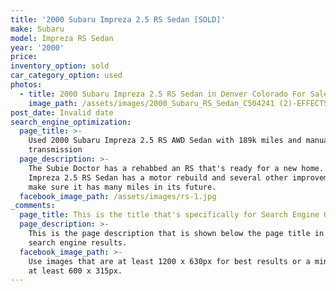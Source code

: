 ```yaml
---
title: '2000 Subaru Impreza 2.5 RS Sedan [SOLD]'
make: Subaru
model: Impreza RS Sedan
year: '2000'
price:
inventory_option: sold
car_category_option: used
photos:
  - title: 2000 Subaru Impreza 2.5 RS Sedan in Denver Colorado For Sale
    image_path: /assets/images/2000_Subaru_RS_Sedan_C504241 (2)-EFFECTS.jpg
post_date: Invalid date
search_engine_optimization:
  page_title: >-
    Used 2000 Subaru Impreza 2.5 RS AWD Sedan with 189k miles and manual
    transmission
  page_description: >-
    The Subie Doctor has a rehabbed an RS that's ready for a new home. This 2000
    Impreza 2.5 RS Sedan has a motor rebuild and several other improvements to
    make sure it has many miles in its future.
  facebook_image_path: /assets/images/rs-1.jpg
_comments:
  page_title: This is the title that's specifically for Search Engine Optimization.
  page_description: >-
    This is the page description that is shown below the page title in the
    search engine results.
  facebook_image_path: >-
    Use images that are at least 1200 x 630px for best results or a minimum of
    at least 600 x 315px.
---
```


